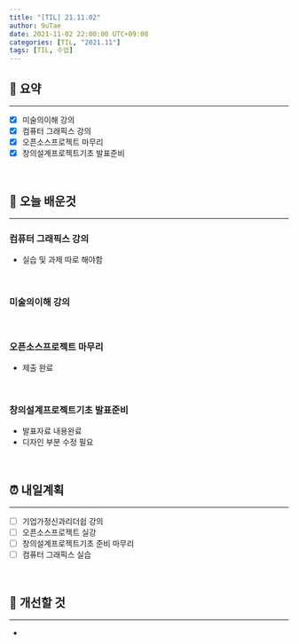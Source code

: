 ```yaml
---
title: "[TIL] 21.11.02"
author: 9uTae
date: 2021-11-02 22:00:00 UTC+09:00
categories: [TIL, "2021.11"]
tags: [TIL, 수업]
---
```


## 🏁 요약

---

- [x] 미술의이해 강의
- [x] 컴퓨터 그래픽스 강의
- [x] 오픈소스프로젝트 마무리
- [x] 창의설계프로젝트기초 발표준비

<br>

## 📑 오늘 배운것

---

### 컴퓨터 그래픽스 강의

- 실습 및 과제 따로 해야함

<br>

### 미술의이해 강의

<br>

### 오픈소스프로젝트 마무리

- 제출 완료

<br>

### 창의설계프로젝트기초 발표준비

- 발표자료 내용완료
- 디자인 부분 수정 필요

<br>

## ⏰ 내일계획

---

- [ ] 기업가정신과리더쉽 강의
- [ ] 오픈소스프로젝트 실강
- [ ] 창의설계프로젝트기초 준비 마무리
- [ ] 컴퓨터 그래픽스 실습

<br>

## 🧷 개선할 것

---

- 

<br>